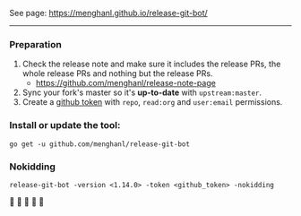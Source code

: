See page: https://menghanl.github.io/release-git-bot/

---

### Preparation

1. Check the release note and make sure it includes the release PRs, the whole release PRs and nothing but the release PRs.
   - https://github.com/menghanl/release-note-page
1. Sync your fork's master so it's __up-to-date__ with `upstream:master`.
1. Create a [github token](https://github.com/settings/tokens) with `repo`, `read:org` and `user:email` permissions.

### Install or update the tool:

```
go get -u github.com/menghanl/release-git-bot
```

### Nokidding

```
release-git-bot -version <1.14.0> -token <github_token> -nokidding
```

:tada: :tada: :tada: :tada: :tada:
